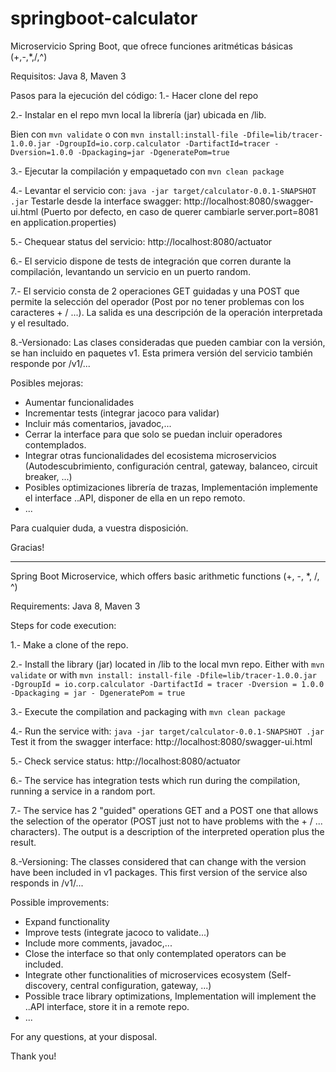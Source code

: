 # springboot-calculator

Microservicio Spring Boot, que ofrece funciones aritméticas básicas (+,-,*,/,^)

Requisitos: Java 8, Maven 3

Pasos para la ejecución del código:
1.- Hacer clone del repo

2.- Instalar en el repo mvn local la librería (jar) ubicada en /lib.

Bien con `mvn validate` o con `mvn install:install-file -Dfile=lib/tracer-1.0.0.jar -DgroupId=io.corp.calculator -DartifactId=tracer -Dversion=1.0.0 -Dpackaging=jar -DgeneratePom=true`

3.- Ejecutar la compilación y empaquetado con `mvn clean package`

4.- Levantar el servicio con: `java -jar target/calculator-0.0.1-SNAPSHOT .jar`
Testarle desde la interface swagger: http://localhost:8080/swagger-ui.html
(Puerto por defecto, en caso de querer cambiarle server.port=8081 en application.properties)

5.- Chequear status del servicio: http://localhost:8080/actuator

6.- El servicio dispone de tests de integración que corren durante la compilación, levantando un servicio en un puerto random.

7.- El servicio consta de 2 operaciones GET guidadas y una POST que permite la selección del operador (Post por no tener problemas con los caracteres + / ...). La salida es una descripción de la operación interpretada y el resultado.

8.-Versionado: Las clases consideradas que pueden cambiar con la versión, se han incluido en paquetes v1. Esta primera versión del servicio también responde por /v1/...

Posibles mejoras: 
- Aumentar funcionalidades
- Incrementar tests (integrar jacoco para validar)
- Incluir más comentarios, javadoc,...
- Cerrar la interface para que solo se puedan incluir operadores contemplados.
- Integrar otras funcionalidades del ecosistema microservicios (Autodescubrimiento, configuración central, gateway, balanceo, circuit breaker, ...)
- Posibles optimizaciones librería de trazas, Implementación implemente el interface ..API, disponer de ella en un repo remoto.
- ...

Para cualquier duda, a vuestra disposición.

Gracias!


---

Spring Boot Microservice, which offers basic arithmetic functions (+, -, *, /, ^)

Requirements: Java 8, Maven 3

Steps for code execution:

1.- Make a clone of the repo.

2.- Install the library (jar) located in /lib to the local mvn repo.
Either with `mvn validate` or with `mvn install: install-file -Dfile=lib/tracer-1.0.0.jar -DgroupId = io.corp.calculator -DartifactId = tracer -Dversion = 1.0.0 -Dpackaging = jar - DgeneratePom = true`

3.- Execute the compilation and packaging with `mvn clean package`

4.- Run the service with: `java -jar target/calculator-0.0.1-SNAPSHOT .jar`
Test it from the swagger interface: http://localhost:8080/swagger-ui.html

5.- Check service status: http://localhost:8080/actuator

6.- The service has integration tests which run during the compilation, running a service in a random port.

7.- The service has 2 "guided" operations GET and a POST one that allows the selection of the operator (POST just not to have problems with the + / ... characters). The output is a description of the interpreted operation plus the result.

8.-Versioning: The classes considered that can change with the version have been included in v1 packages. This first version of the service also responds in /v1/...

Possible improvements:
- Expand functionality
- Improve tests (integrate jacoco to validate...)
- Include more comments, javadoc,...
- Close the interface so that only contemplated operators can be included.
- Integrate other functionalities of microservices ecosystem (Self-discovery, central configuration, gateway, ...)
- Possible trace library optimizations, Implementation will implement the ..API interface, store it in a remote repo.
- ...

For any questions, at your disposal.

Thank you!
